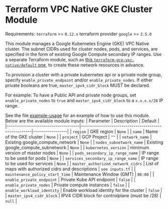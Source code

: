 # Terraform VPC Native GKE Cluster Module

Requirements:
`terraform` >= `0.12.x`
terraform provider `google` >= `2.5.0`

This module manages a Google Kubernetes Engine (GKE) VPC Native cluster. The subnet CIDRs used for cluster nodes, pods, and services, are specified in the form of existing Google Compute secondary IP ranges. Use a separate Terraform module, such as [this `terraform-gcp-vpc-native/default` one](https://github.com/FairwindsOps/terraform-gcp-vpc-native/tree/master/default), to create these network resources in advance.

To provision a cluster with a private kubernetes api or a private node group, specify `enable_private_endpoint` and/or `enable_private_nodes`. If either private booleans are true, `master_ipv4_cidr_block` MUST be declared.

For example: To have a Public API and private node groups, set `enable_private_nodes` to `true` and `master_ipv4_cidr_block` to a `x.x.x.x/28` IP range.

See the file [example-usage](./example-usage) for an example of how to use this module. Below are the available module inputs:
| Parameter                          | Description                                         | Default         |
|------------------------------------|-----------------------------------------------------|-----------------|
| `region`                           | GKE region                                          | `None`          |
| `name`                             | Name of the GKE cluster                             | `None`          |
| `project`                          | GCP Project                                         | `""`            |
| `network_name`                     | Existing google_compute_network                     | `None`          |
| `nodes_subnetwork_name`            | Existing google_compute_subnetwork                  | `None`          |
| `kubernetes_version`               | minimum version of master nodes                     | `None`          |
| `pods_secondary_ip_range_name`     | IP range to be used for pods                        | `None`          |
| `services_secondary_ip_range_name` | IP range to be used for services                    | `None`          |
| `master_authorized_network_cidrs`  | List of maps with authorized cidrs and descriptions | `see inputs.tf` |
| `maintenance_policy_start_time`    | Maintenance Window (GMT)                            | `06:00`         |
| `enable_private_endpoint`          | Private Kube API endpoint                           | `false`          |
| `enable_private_nodes`             | Private compute instances                           | `false`          |
| `enable_workload_identity`         | Enable workload identity for the cluster            | `false`         |
| `master_ipv4_cidr_block`           | IPV4 CIDR block for controlplane (must be /28)      | `null`          |

